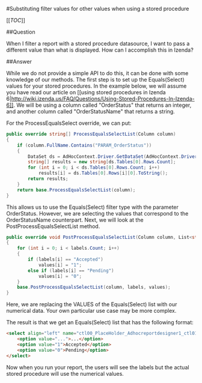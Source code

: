 #Substituting filter values for other values when using a stored procedure

[[_TOC_]]

##Question

When I filter a report with a stored procedure datasource, I want to pass a different value than what is displayed. How can I accomplish this in Izenda?

##Answer

While we do not provide a simple API to do this, it can be done with some knowledge of our methods. The first step is to set up the Equals(Select) values for your stored procedures. In the example below, we will assume you have read our article on [[using stored procedures in Izenda 6|http://wiki.izenda.us/FAQ/Questions/Using-Stored-Procedures-In-Izenda-6]]. We will be using a column called "OrderStatus" that returns an integer, and another column called "OrderStatusName" that returns a string.

For the ProcessEqualsSelect override, we can put:

```csharp
public override string[] ProcessEqualsSelectList(Column column)
{
    if (column.FullName.Contains("PARAM_OrderStatus"))
    {
        DataSet ds = AdHocContext.Driver.GetDataSet(AdHocContext.Driver.CreateCommand("SELECT DISTINCT OrderStatusName FROM [Orders]"));
        string[] results = new string[ds.Tables[0].Rows.Count];
        for (int i = 0; i < ds.Tables[0].Rows.Count; i++)
            results[i] = ds.Tables[0].Rows[i][0].ToString();
        return results;
    }
    return base.ProcessEqualsSelectList(column);
}
```

This allows us to use the Equals(Select) filter type with the parameter OrderStatus. However, we are selecting the values that correspond to the OrderStatusName counterpart. Next, we will look at the PostProcessEqualsSelectList method.

```csharp
public override void PostProcessEqualsSelectList(Column column, List<string> labels, List<string> values)
{
    for (int i = 0; i < labels.Count; i++)
    {
        if (labels[i] == "Accepted")
            values[i] = "1";
        else if (labels[i] == "Pending")
            values[i] = "0";
    }
    base.PostProcessEqualsSelectList(column, labels, values);
}
```

Here, we are replacing the VALUES of the Equals(Select) list with our numerical data. Your own particular use case may be more complex.

The result is that we get an Equals(Select) list that has the following format:

```html
<select align="left" name="ctl00_PlaceHolder_Adhocreportdesigner1_ctl01_cc_SelectValue" style="width:300px" onchange="javascript:CC_OnSelectValueChangedHandler(this);;" pendingforautoupdate="true" size="1">
    <option value="...">...</option>
    <option value="1">Accepted</option>
    <option value="0">Pending</option>
</select>
```

Now when you run your report, the users will see the labels but the actual stored procedure will use the numerical values.